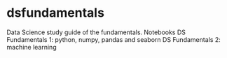 # dsfundamentals
Data Science study guide of the fundamentals.
Notebooks
DS Fundamentals 1: python, numpy, pandas and seaborn 
DS Fundamentals 2: machine learning
